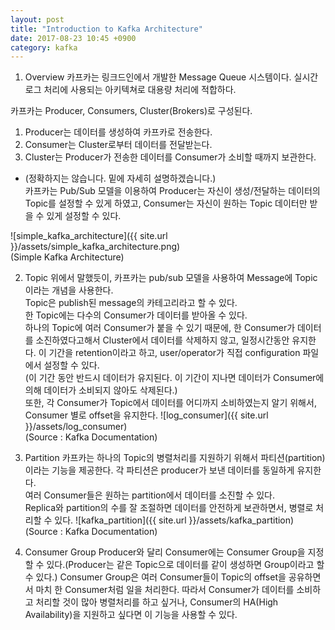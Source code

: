 ```yaml
---
layout: post
title: "Introduction to Kafka Architecture"
date: 2017-08-23 10:45 +0900
category: kafka
---
```


1. Overview
카프카는 링크드인에서 개발한 Message Queue 시스템이다. 실시간 로그 처리에 사용되는 아키텍쳐로 대용량 처리에 적합하다.<br />

카프카는 Producer, Consumers, Cluster(Brokers)로 구성된다.<br />
1) Producer는 데이터를 생성하여 카프카로 전송한다.<br />
2) Consumer는 Cluster로부터 데이터를 전달받는다.<br />
3) Cluster는 Producer가 전송한 데이터를 Consumer가 소비할 때까지 보관한다. <br />
* (정확하지는 않습니다. 밑에 자세히 설명하겠습니다.)<br />
카프카는 Pub/Sub 모델을 이용하여 Producer는 자신이 생성/전달하는 데이터의 Topic를 설정할 수 있게 하였고, Consumer는 자신이 원하는 Topic 데이터만 받을 수 있게 설정할 수 있다.

![simple_kafka_architecture]({{ site.url }}/assets/simple_kafka_architecture.png) <br />
(Simple Kafka Architecture)

2. Topic
위에서 말했듯이, 카프카는 pub/sub 모델을 사용하여 Message에 Topic이라는 개념을 사용한다.<br />
Topic은 publish된 message의 카테고리라고 할 수 있다.<br />
한 Topic에는 다수의 Consumer가 데이터를 받아올 수 있다.<br />
하나의 Topic에 여러 Consumer가 붙을 수 있기 때문에, 한 Consumer가 데이터를 소진하였다고해서 Cluster에서 데이터를 삭제하지 않고, 일정시간동안 유지한다. 이 기간을 retention이라고 하고, user/operator가 직접 configuration 파일에서 설정할 수 있다.<br />
(이 기간 동안 반드시 데이터가 유지된다. 이 기간이 지나면 데이터가 Consumer에 의해 데이터가 소비되지 않아도 삭제된다.)<br />
또한, 각 Consumer가 Topic에서 데이터를 어디까지 소비하였는지 알기 위해서, Consumer 별로 offset을 유지한다.
![log_consumer]({{ site.url }}/assets/log_consumer)<br />
(Source : Kafka Documentation)

3. Partition
카프카는 하나의 Topic의 병렬처리를 지원하기 위해서 파티션(partition)이라는 기능을 제공한다. 각 파티션은 producer가 보낸 데이터를 동일하게 유지한다. <br />
여러 Consumer들은 원하는 partition에서 데이터를 소진할 수 있다. <br />
Replica와 partition의 수를 잘 조절하면 데이터를 안전하게 보관하면서, 병렬로 처리할 수 있다.
![kafka_partition]({{ site.url }}/assets/kafka_partition)<br />
(Source : Kafka Documentation)

4. Consumer Group
Producer와 달리 Consumer에는 Consumer Group을 지정할 수 있다.(Producer는 같은 Topic으로 데이터를 같이 생성하면 Group이라고 할 수 있다.)
Consumer Group은 여러 Consumer들이 Topic의 offset을 공유하면서 마치 한 Consumer처럼 일을 처리한다. 따라서 Consumer가 데이터를 소비하고 처리할 것이 많아 병렬처리를 하고 싶거나, Consumer의 HA(High Availability)을 지원하고 싶다면 이 기능을 사용할 수 있다.
